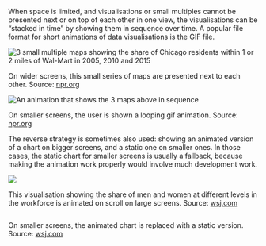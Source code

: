 When space is limited, and visualisations or small multiples cannot be presented next or on top of each other in one view, the visualisations can be “stacked in time” by showing them in sequence over time. A popular file format for short animations of data visualisations is the GIF file.

![3 small multiple maps showing the share of Chicago residents within 1 or 2 miles of Wal-Mart in 2005, 2010 and 2015](Responsiveness%20and%20data%20visualisation%20for%20small%20sc%20bfcc7f2b3f63483d9213104e4137aec4/walmart-npr-small-multiples.png)

On wider screens, this small series of maps are presented next to each other. Source: [npr.org](https://www.npr.org/2015/04/01/396757476/the-neighborhood-wal-mart-a-blessing-or-a-curse?t=1660058703358)

<p class='center'>
<img src='Responsiveness%20and%20data%20visualisation%20for%20small%20sc%20bfcc7f2b3f63483d9213104e4137aec4/chicago-npr-walmart.gif' alt='An animation that shows the 3 maps above in sequence' class='max-400' />
</p>

On smaller screens, the user is shown a looping gif animation. Source: [npr.org](https://www.npr.org/2015/04/01/396757476/the-neighborhood-wal-mart-a-blessing-or-a-curse?t=1660058703358) 

The reverse strategy is sometimes also used: showing an animated version of a chart on bigger screens, and a static one on smaller ones. In those cases, the static chart for smaller screens is usually a fallback, because making the animation work properly would involve much development work.

![ ](Responsiveness%20and%20data%20visualisation%20for%20small%20sc%20bfcc7f2b3f63483d9213104e4137aec4/gender-work-waterfall-wsj-full.png)

This visualisation showing the share of men and women at different levels in the workforce is animated on scroll on large screens. Source: [wsj.com](http://graphics.wsj.com/how-men-and-women-see-the-workplace-differently/)

<p class='center'>
<img src='Responsiveness%20and%20data%20visualisation%20for%20small%20sc%20bfcc7f2b3f63483d9213104e4137aec4/gender-work-waterfall-wsj-mobile.png' alt='' class='max-400' />
</p>

On smaller screens, the animated chart is replaced with a static version. Source: [wsj.com](http://graphics.wsj.com/how-men-and-women-see-the-workplace-differently/)